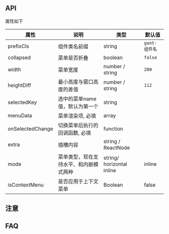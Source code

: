 ## API

属性如下

| 属性 | 说明 | 类型 | 默认值 |
| --- | ---- | --- | ----- |
| prefixCls | 组件类名前缀 | string | `gant-组件名` |
| collapsed | 菜单是否折叠 | boolean | `false` |
| width | 菜单宽度 | number / string | `200` |
| heightDiff | 最小高度与窗口高度的差值 | number / string | `112` |
| selectedKey | 选中的菜单name值，默认为第一个 | string | |
| menuData | 菜单渲染项, 必填 | array | |
| onSelectedChange | 切换菜单后执行的回调函数, 必填 | function | |
| extra | 插槽内容 | string / ReactNode | |
| mode  | 菜单类型，现在支持水平、和内嵌模式两种 | string/ horizontal inline | inline
| isContextMenu | 是否应用于上下文菜单 | Boolean | false
## 注意

## FAQ